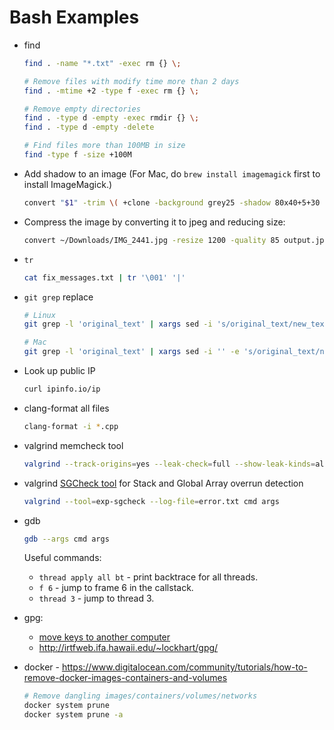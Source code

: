 # Bash Examples

* find
    ```bash
    find . -name "*.txt" -exec rm {} \;

    # Remove files with modify time more than 2 days
    find . -mtime +2 -type f -exec rm {} \;

    # Remove empty directories
    find . -type d -empty -exec rmdir {} \;
    find . -type d -empty -delete

    # Find files more than 100MB in size
    find -type f -size +100M
    ```

* Add shadow to an image (For Mac, do `brew install imagemagick` first to install ImageMagick.)
    ```bash
    convert "$1" -trim \( +clone -background grey25 -shadow 80x40+5+30 \) +swap -background transparent -layers merge +repage "$1-shadow.png"
    ```

* Compress the image by converting it to jpeg and reducing size:
    ```bash
    convert ~/Downloads/IMG_2441.jpg -resize 1200 -quality 85 output.jpg
    ```

* `tr`
    ```bash
    cat fix_messages.txt | tr '\001' '|'
    ```

* `git grep` replace
    ```bash
    # Linux
    git grep -l 'original_text' | xargs sed -i 's/original_text/new_text/g'

    # Mac
    git grep -l 'original_text' | xargs sed -i '' -e 's/original_text/new_text/g'
    ```

* Look up public IP
    ```bash
    curl ipinfo.io/ip
    ```

* clang-format all files
    ```bash
    clang-format -i *.cpp
    ```

* valgrind memcheck tool
    ```bash
    valgrind --track-origins=yes --leak-check=full --show-leak-kinds=all --tool=memcheck --read-var-info=yes --log-file=error.txt cmd args
    ```

* valgrind [SGCheck tool](http://valgrind.org/docs/manual/sg-manual.html) for Stack and Global Array overrun detection
    ```bash
    valgrind --tool=exp-sgcheck --log-file=error.txt cmd args
    ```

* gdb
    ```bash
    gdb --args cmd args
    ```

    Useful commands:
    * `thread apply all bt` - print backtrace for all threads.
    * `f 6` - jump to frame 6 in the callstack.
    * `thread 3` - jump to thread 3.

* gpg:
    * [move keys to another computer](https://www.phildev.net/pgp/gpg_moving_keys.html)
    * http://irtfweb.ifa.hawaii.edu/~lockhart/gpg/

* docker - https://www.digitalocean.com/community/tutorials/how-to-remove-docker-images-containers-and-volumes
    ```bash
    # Remove dangling images/containers/volumes/networks
    docker system prune
    docker system prune -a
    ```
